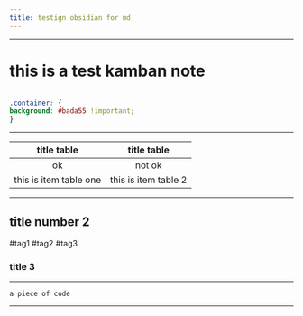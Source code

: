 ```yaml
---
title: testign obsidian for md
---
```


---

# this is a test kamban note



```CSS

.container: {
background: #bada55 !important;
}

```
---

|      title table       |     title table      |
|:----------------------:|:--------------------:|
|           ok           |        not ok        |
| this is item table one | this is item table 2 |

---

## title number 2


#tag1
#tag2
#tag3

### title 3 

---

```
a piece of code
```

---

